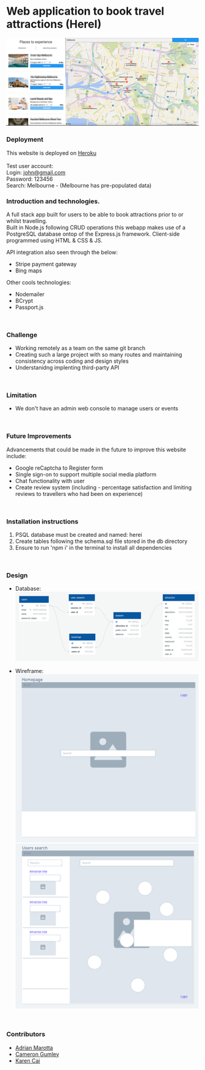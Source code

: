 # Web application to book travel attractions (HereI) <br/>
![Alt text](/design-doc/AppImg.png)

### Deployment 

This website is deployed on [Heroku](https://thawing-basin-55117.herokuapp.com/)
<br/>
<br/>
Test user account: <br/>
Login: john@gmail.com <br/>
Password: 123456 <br/>
Search: Melbourne - (Melbourne has pre-populated data)


### Introduction and technologies.
A full stack app built for users to be able to book attractions prior to or whilst travelling.  
Built in Node.js following CRUD operations this webapp makes use of a PostgreSQL database ontop of the Express.js framework.
Client-side programmed using HTML & CSS & JS.
<br/>

API integration also seen through the below:
  - Stripe payment gateway
  - Bing maps
 
 Other cools technologies:
  - Nodemailer
  - BCrypt 
  - Passport.js
<br/>

### Challenge 

* Working remotely as a team on the same git branch
* Creating such a large project with so many routes and maintaining consistency across coding and design styles
* Understanidng implenting third-party API
<br/>

### Limitation

* We don't have an admin web console to manage users or events
<br/>

### Future Improvements

Advancements that could be made in the future to improve this website include:

- Google reCaptcha to Register form
- Single sign-on to support multiple social media platform
- Chat functionality with user
- Create review system (including - percentage satisfaction and limiting reviews to travellers who had been on experience)
<br/>

### Installation instructions
1) PSQL database must be created and named: herei
2) Create tables following the schema.sql file stored in the db directory
3) Ensure to run 'npm i' in the terminal to install all dependencies
<br/>

### Design
  - Database: <br/>
  ![Alt text](/design-doc/DB-Diagram.png)

  - Wireframe:<br/>
  ![Alt text](/design-doc/HomeDesign.png)<br/>
  ![Alt text](/design-doc/SearchDesign.png)
<br/>

### Contributors
- [Adrian Marotta](https://github.com/A-Marotta)
- [Cameron Gumley](https://github.com/RustyCG)
- [Karen Cai](https://github.com/gigi0310)
 
